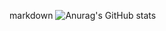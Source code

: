 
markdown
![Anurag's GitHub stats](https://github-readme-stats.vercel.app/api?username=anuraghazra&show_icons=true&theme=radical)
